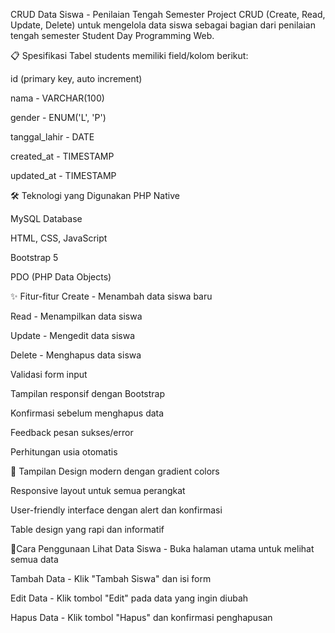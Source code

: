 CRUD Data Siswa - Penilaian Tengah Semester
Project CRUD (Create, Read, Update, Delete) untuk mengelola data siswa sebagai bagian dari penilaian tengah semester Student Day Programming Web.

📋 Spesifikasi
Tabel students memiliki field/kolom berikut:

id (primary key, auto increment)

nama - VARCHAR(100)

gender - ENUM('L', 'P')

tanggal_lahir - DATE

created_at - TIMESTAMP

updated_at - TIMESTAMP


🛠️ Teknologi yang Digunakan
PHP Native

MySQL Database

HTML, CSS, JavaScript

Bootstrap 5

PDO (PHP Data Objects)


✨ Fitur-fitur
Create - Menambah data siswa baru

Read - Menampilkan data siswa

Update - Mengedit data siswa

Delete - Menghapus data siswa

Validasi form input

Tampilan responsif dengan Bootstrap

Konfirmasi sebelum menghapus data

Feedback pesan sukses/error

Perhitungan usia otomatis


🎨 Tampilan
Design modern dengan gradient colors

Responsive layout untuk semua perangkat

User-friendly interface dengan alert dan konfirmasi

Table design yang rapi dan informatif

📝Cara Penggunaan
Lihat Data Siswa - Buka halaman utama untuk melihat semua data

Tambah Data - Klik "Tambah Siswa" dan isi form

Edit Data - Klik tombol "Edit" pada data yang ingin diubah

Hapus Data - Klik tombol "Hapus" dan konfirmasi penghapusan